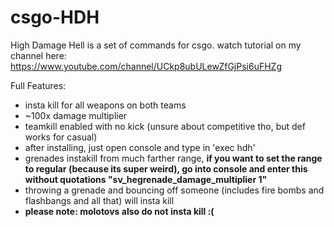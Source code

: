# csgo-HDH
High Damage Hell is a set of commands for csgo. watch tutorial on my channel here: https://www.youtube.com/channel/UCkp8ubULewZfGjPsi6uFHZg



Full Features:
- insta kill for all weapons on both teams
- ~100x damage multiplier
- teamkill enabled with no kick (unsure about competitive tho, but def works for casual)
- after installing, just open console and type in 'exec hdh'
- grenades instakill from much farther range, **if you want to set the range to regular (because its super weird), go into console and enter this without quotations "sv_hegrenade_damage_multiplier 1"**
- throwing a grenade and bouncing off someone (includes fire bombs and flashbangs and all that) will insta kill
- **please note: molotovs also do not insta kill :(**
